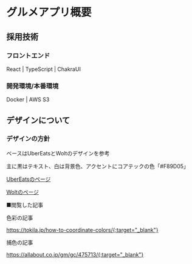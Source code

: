 # グルメアプリ概要

## 採用技術
### フロントエンド 

 React | TypeScript | ChakraUI

### 開発環境/本番環境

 Docker | AWS S3

## デザインについて
### デザインの方針

 ベースはUberEatsとWoltのデザインを参考

 主に黒はテキスト、白は背景色、アクセントにコアテックの色「#F89D05」

[UberEatsのページ](https://www.ubereats.com/jp/feed)

[Woltのページ](https://wolt.com/ja/jpn/tokyo)

■閲覧した記事

 色彩の記事

https://tokila.jp/how-to-coordinate-colors/{:target="_blank"}

 捕色の記事

https://allabout.co.jp/gm/gc/475713/{:target="_blank"}

